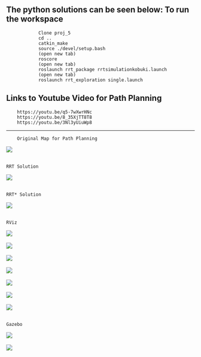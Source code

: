 The python solutions can be seen below:
To run the workspace
----

                Clone proj_5
                cd ..
                catkin_make
                source ./devel/setup.bash
                (open new tab)
                roscore
                (open new tab)
                roslaunch rrt_package rrtsimulationkobuki.launch 
                (open new tab)
                roslaunch rrt_exploration single.launch 

Links to Youtube Video for Path Planning
---
        https://youtu.be/q5-7wXwrHNc
        https://youtu.be/8_35XjTT8T8
        https://youtu.be/3Nl3yUiuWp8
----

        Original Map for Path Planning
![](Images/original_map.png)<br/>
<br/>

    RRT Solution
![](Images/RRT.png)<br/>
<br/>

    RRT* Solution
![](Images/rrt_star.png)<br/>
<br/>

    RViz 
![](Images/kobuki_rviz.png)<br/>
<br/>
![](Images/kobuki_rviz_3.png)<br/>
<br/>
![](Images/rviz_new_1.png)<br/>
<br/>
![](Images/rviz_new_2.png)<br/>
<br/>
![](Images/rviz_new_3.png)<br/>
<br/>
![](Images/rviz_new_4.png)<br/>
<br/>
![](Images/rviz_new_5.png)<br/>
<br/>

    Gazebo
![](Images/kobuki_world_gazebo2.png)<br/>
<br/>
![](Images/kobuki_world_gazebo.png)<br/>
<br/>
